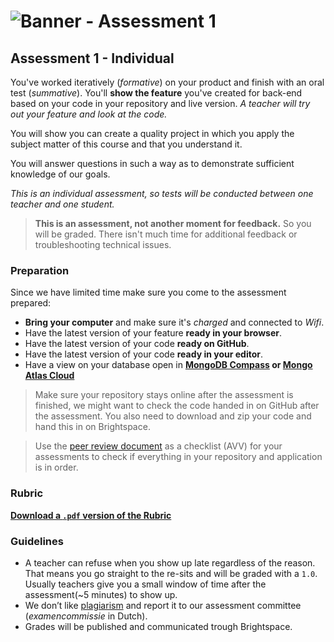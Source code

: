 # ![Banner - Assessment 1][banner]

## Assessment 1 - Individual

You've worked iteratively (_formative_) on your product and finish with an oral test (_summative_). You'll **show the feature** you've created for back-end based on your code in your repository and live version. _A teacher will try out your feature and look at the code._

You will show you can create a quality project in which you apply the subject matter of this course and that you understand it.

You will answer questions in such a way as to demonstrate sufficient knowledge of our goals.

_This is an individual assessment, so tests will be conducted between one teacher and one student._

> **This is an assessment, not another moment for feedback.** So you will be graded. There isn't much time for additional feedback or troubleshooting technical issues.

### Preparation

Since we have limited time make sure you come to the assessment prepared:

- **Bring your computer** and make sure it's _charged_ and connected to _Wifi_.
- Have the latest version of your feature **ready in your browser**.
- Have the latest version of your code **ready on GitHub**.
- Have the latest version of your code **ready in your editor**.
- Have a view on your database open in **[MongoDB Compass][compass] or [Mongo Atlas Cloud][mongo cloud]**
<!-- - Make sure your _webcam_, _microphone_ and _screen sharing_ **works in MS Teams** -->

> Make sure your repository stays online after the assessment is finished, we might want to check the code handed in on GitHub after the assessment. You also need to download and zip your code and hand this in on Brightspace.

> Use the [peer review document][peer review] as a checklist (AVV) for your assessments to check if everything in your repository and application is in order.

### Rubric

**[Download a `.pdf` version of the Rubric][rubric a1]**


### Guidelines

- A teacher can refuse when you show up late regardless of the reason. That means you go straight to the re-sits and will be graded with a `1.0`. Usually teachers give you a small window of time after the assessment(~5 minutes) to show up.
- We don’t like [plagiarism][plagiarism] and report it to our assessment committee (_examencommissie_ in Dutch).
- Grades will be published and communicated trough Brightspace. 

[banner]: https://cmda-bt.github.io/be-course-22-23/assets/banner-a1.svg
[compass]: https://www.mongodb.com/products/compass
[plagiarism]: /docs/plagiarism.md
[mongo cloud]: https://cloud.mongodb.com/
[peer review]: https://cmda-bt.github.io/be-course-18-19/assets/a1-peer-review_student.docx
[rubric a1]: https://cmda-bt.github.io/be-course-22-23/assets/rubric-a1.pdf

